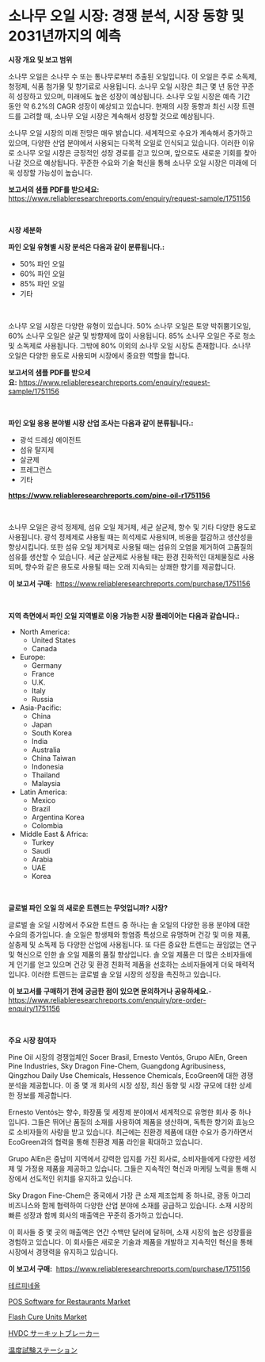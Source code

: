 <p><h1>소나무 오일 시장: 경쟁 분석, 시장 동향 및 2031년까지의 예측</h1></p><p><strong>시장 개요 및 보고 범위</strong></p>
<p><p>소나무 오일은 소나무 수 또는 통나무로부터 추출된 오일입니다. 이 오일은 주로 소독제, 청정제, 식품 첨가물 및 향기료로 사용됩니다. 소나무 오일 시장은 최근 몇 년 동안 꾸준히 성장하고 있으며, 미래에도 높은 성장이 예상됩니다. 소나무 오일 시장은 예측 기간 동안 약 6.2%의 CAGR 성장이 예상되고 있습니다. 현재의 시장 동향과 최신 시장 트렌드를 고려할 때, 소나무 오일 시장은 계속해서 성장할 것으로 예상됩니다.</p><p>소나무 오일 시장의 미래 전망은 매우 밝습니다. 세계적으로 수요가 계속해서 증가하고 있으며, 다양한 산업 분야에서 사용되는 다목적 오일로 인식되고 있습니다. 이러한 이유로 소나무 오일 시장은 긍정적인 성장 경로를 걷고 있으며, 앞으로도 새로운 기회를 찾아나갈 것으로 예상됩니다. 꾸준한 수요와 기술 혁신을 통해 소나무 오일 시장은 미래에 더욱 성장할 가능성이 높습니다.</p></p>
<p><strong>보고서의 샘플 PDF를 받으세요:</strong> <a href="https://www.reliableresearchreports.com/enquiry/request-sample/1751156">https://www.reliableresearchreports.com/enquiry/request-sample/1751156</a></p>
<p>&nbsp;</p>
<p><strong>시장 세분화</strong></p>
<p><strong>파인 오일 유형별 시장 분석은 다음과 같이 분류됩니다.:</strong></p>
<p><ul><li>50% 파인 오일</li><li>60% 파인 오일</li><li>85% 파인 오일</li><li>기타</li></ul></p>
<p>&nbsp;</p>
<p><p>소나무 오일 시장은 다양한 유형이 있습니다. 50% 소나무 오일은 토양 박쥐뿜기오일, 60% 소나무 오일은 살균 및 방향제에 많이 사용됩니다. 85% 소나무 오일은 주로 청소 및 소독제로 사용됩니다. 그밖에 80% 이외의 소나무 오일 시장도 존재합니다. 소나무 오일은 다양한 용도로 사용되며 시장에서 중요한 역할을 합니다.</p></p>
<p><strong>보고서의 샘플 PDF를 받으세요:</strong>&nbsp;<a href="https://www.reliableresearchreports.com/enquiry/request-sample/1751156">https://www.reliableresearchreports.com/enquiry/request-sample/1751156</a></p>
<p>&nbsp;</p>
<p><strong> 파인 오일 응용 분야별 시장 산업 조사는 다음과 같이 분류됩니다.:</strong></p>
<p><ul><li>광석 드레싱 에이전트</li><li>섬유 탈지제</li><li>살균제</li><li>프레그런스</li><li>기타</li></ul></p>
<p><strong><a href="https://www.reliableresearchreports.com/pine-oil-r1751156">https://www.reliableresearchreports.com/pine-oil-r1751156</a></strong></p>
<p>&nbsp;</p>
<p><p>소나무 오일은 광석 정제제, 섬유 오일 제거제, 세균 살균제, 향수 및 기타 다양한 용도로 사용됩니다. 광석 정제제로 사용될 때는 희석제로 사용되며, 비용을 절감하고 생산성을 향상시킵니다. 또한 섬유 오일 제거제로 사용될 때는 섬유의 오염을 제거하여 고품질의 섬유를 생산할 수 있습니다. 세균 살균제로 사용될 때는 환경 친화적인 대체물질로 사용되며, 향수와 같은 용도로 사용될 때는 오래 지속되는 상쾌한 향기를 제공합니다.</p></p>
<p><strong>이 보고서 구매:</strong>&nbsp; <a href="https://www.reliableresearchreports.com/purchase/1751156">https://www.reliableresearchreports.com/purchase/1751156</a></p>
<p>&nbsp;</p>
<p><strong>지역 측면에서 파인 오일 지역별로 이용 가능한 시장 플레이어는 다음과 같습니다.:</strong></p>
<p><ul>
    <li>
        North America:
        <ul>
            <li>United States</li>
            <li>Canada</li>
        </ul>
    </li>
    <li>
        Europe:
        <ul>
            <li>Germany</li>
            <li>France</li>
            <li>U.K.</li>
            <li>Italy</li>
            <li>Russia</li>
        </ul>
    </li>
    <li>
        Asia-Pacific:
        <ul>
            <li>China</li>
            <li>Japan</li>
            <li>South Korea</li>
            <li>India</li>
            <li>Australia</li>
            <li>China Taiwan</li>
            <li>Indonesia</li>
            <li>Thailand</li>
            <li>Malaysia</li>
        </ul>
    </li>
    <li>
        Latin America:
        <ul>
            <li>Mexico</li>
            <li>Brazil</li>
            <li>Argentina Korea</li>
            <li>Colombia</li>
        </ul>
    </li>
    <li>
        Middle East & Africa:
        <ul>
            <li>Turkey</li>
            <li>Saudi</li>
            <li>Arabia</li>
            <li>UAE</li>
            <li>Korea</li>
        </ul>
    </li>
    </ul></p>
<p>&nbsp;</p>
<p><strong>글로벌 파인 오일 의 새로운 트렌드는 무엇입니까? 시장?</strong></p>
<p><p>글로벌 솔 오일 시장에서 주요한 트렌드 중 하나는 솔 오일의 다양한 응용 분야에 대한 수요의 증가입니다. 솔 오일은 항생제와 항염증 특성으로 유명하며 건강 및 미용 제품, 살충제 및 소독제 등 다양한 산업에 사용됩니다. 또 다른 중요한 트렌드는 끊임없는 연구 및 혁신으로 인한 솔 오일 제품의 품질 향상입니다. 솔 오일 제품은 더 많은 소비자들에게 인기를 얻고 있으며 건강 및 환경 친화적 제품을 선호하는 소비자들에게 더욱 매력적입니다. 이러한 트렌드는 글로벌 솔 오일 시장의 성장을 촉진하고 있습니다.</p></p>
<p><strong>이 보고서를 구매하기 전에 궁금한 점이 있으면 문의하거나 공유하세요.</strong>- <a href="https://www.reliableresearchreports.com/enquiry/pre-order-enquiry/1751156">https://www.reliableresearchreports.com/enquiry/pre-order-enquiry/1751156</a></p>
<p>&nbsp;</p>
<p><strong>주요 시장 참여자</strong></p>
<p><p>Pine Oil 시장의 경쟁업체인 Socer Brasil, Ernesto Ventós, Grupo AlEn, Green Pine Industries, Sky Dragon Fine-Chem, Guangdong Agribusiness, Qingzhou Daily Use Chemicals, Hessence Chemicals, EcoGreen에 대한 경쟁 분석을 제공합니다. 이 중 몇 개 회사의 시장 성장, 최신 동향 및 시장 규모에 대한 상세한 정보를 제공합니다.</p><p>Ernesto Ventós는 향수, 화장품 및 세정제 분야에서 세계적으로 유명한 회사 중 하나입니다. 그들은 뛰어난 품질의 소재를 사용하여 제품을 생산하며, 독특한 향기와 효능으로 소비자들의 사랑을 받고 있습니다. 최근에는 친환경 제품에 대한 수요가 증가하면서 EcoGreen과의 협력을 통해 친환경 제품 라인을 확대하고 있습니다.</p><p>Grupo AlEn은 중남미 지역에서 강력한 입지를 가진 회사로, 소비자들에게 다양한 세정제 및 가정용 제품을 제공하고 있습니다. 그들은 지속적인 혁신과 마케팅 노력을 통해 시장에서 선도적인 위치를 유지하고 있습니다.</p><p>Sky Dragon Fine-Chem은 중국에서 가장 큰 소재 제조업체 중 하나로, 광동 아그리 비즈니스와 함께 협력하여 다양한 산업 분야에 소재를 공급하고 있습니다. 소재 시장의 빠른 성장과 함께 회사의 매출액은 꾸준히 증가하고 있습니다.</p><p>이 회사들 중 몇 곳의 매출액은 연간 수백만 달러에 달하며, 소재 시장의 높은 성장률을 경험하고 있습니다. 이 회사들은 새로운 기술과 제품을 개발하고 지속적인 혁신을 통해 시장에서 경쟁력을 유지하고 있습니다.</p></p>
<p><strong>이 보고서 구매:</strong>&nbsp;&nbsp;<a href="https://www.reliableresearchreports.com/purchase/1751156">https://www.reliableresearchreports.com/purchase/1751156</a></p>
<p><p><a href="https://github.com/TobyKub4685/Market-Research-Report-List-1/blob/main/918960923096.md">테르피네올</a></p><p><a href="https://github.com/juniordelafrance/Market-Research-Report-List-2/blob/main/pos-software-for-restaurants-market.md">POS Software for Restaurants Market</a></p><p><a href="https://view.publitas.com/reportprime-1/flash-cure-units-market-focuses-on-market-share-size-and-projected-forecast-till-2031/">Flash Cure Units Market</a></p><p><a href="https://github.com/nxboeu02965442/Market-Research-Report-List-1/blob/main/506698425330.md">HVDC サーキットブレーカー</a></p><p><a href="https://github.com/moulafa/Market-Research-Report-List-1/blob/main/805614625331.md">温度試験ステーション</a></p></p>